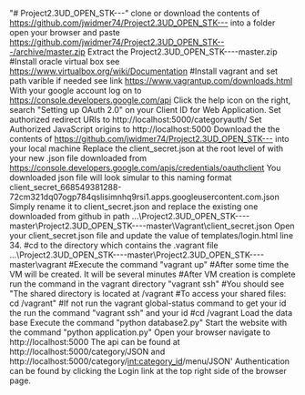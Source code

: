 "# Project2.3UD_OPEN_STK---" 
clone or download the contents of https://github.com/jwidmer74/Project2.3UD_OPEN_STK--- into a folder
open your browser and paste https://github.com/jwidmer74/Project2.3UD_OPEN_STK---/archive/master.zip
Extract the Project2.3UD_OPEN_STK----master.zip
#Install oracle virtual box see https://www.virtualbox.org/wiki/Documentation
#Install vagrant and set path varible if needed see link https://www.vagrantup.com/downloads.html
With your google account log on to https://console.developers.google.com/api
Click the help icon on the right, search "Setting up OAuth 2.0" on your Client ID for Web Application.
Set authorized redirect URIs to http://localhost:5000/categoryauth/ 
Set Authorized JavaScript origins to http://localhost:5000 
Download the the contents of https://github.com/jwidmer74/Project2.3UD_OPEN_STK---  into your local machine
Replace the client_secret.json at the root level of with your new .json file downloaded from https://console.developers.google.com/apis/credentials/oauthclient
You downloaded json file will look simular to this naming format client_secret_668549381288-72cm321dq07ogp784qslisimnhq9rsi1.apps.googleusercontent.com.json
Simply rename it to client_secret.json and replace the existing one downloaded from github in path ...\Project2.3UD_OPEN_STK----master\Project2.3UD_OPEN_STK----master\Vagrant\client_secret.json
Open your client_secret.json file and update the value of templates/login.html line 34.
#cd to the directory which contains the .vagrant file
...\Project2.3UD_OPEN_STK----master\Project2.3UD_OPEN_STK----master\vagrant
#Execute the command "vagrant up"
#After some time the VM will be created. It will be several minutes
#After VM creation is complete run the command in the vagrant directory "vagrant ssh"
#You should see "The shared directory is located at /vagrant
#To access your shared files: cd /vagrant"
#If not run the vagrant global-status command to get your id the run the command "vagrant ssh" and your id
#cd /vagrant
Load the data base
Execute the command "python database2.py"
Start the website with the command "python application.py"
Open your browser navigate to http://localhost:5000
The api can be found at http://localhost:5000/category/JSON and http://localhost:5000/category/<int:category_id>/menu/JSON'
Authentication can be found by clicking the Login link at the top right side of the browser page.

